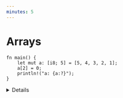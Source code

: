 ```yaml
---
minutes: 5
---
```


# Arrays

<!-- mdbook-xgettext: skip -->

```rust,editable
fn main() {
    let mut a: [i8; 5] = [5, 4, 3, 2, 1];
    a[2] = 0;
    println!("a: {a:?}");
}
```

<details>

- Arrays can also be initialized using the shorthand syntax, e.g. `[0; 1024]`.
  This can be useful when you want to initialize all elements to the same value,
  or if you have a large array that would be hard to initialize manually.

- A value of the array type `[T; N]` holds `N` (a compile-time constant)
  elements of the same type `T`. Note that the length of the array is _part of
  its type_, which means that `[u8; 3]` and `[u8; 4]` are considered two
  different types. Slices, which have a size determined at runtime, are covered
  later.

- Try accessing an out-of-bounds array element. Array accesses are checked at
  compile time. Rust can usually optimize these checks away, and they can be avoided
  using unsafe Rust.

- We can use literals to assign values to arrays.

- The `println!` macro asks for the debug implementation with the `?` format
  parameter: `{}` gives the default output, `{:?}` gives the debug output. Types
  such as integers and strings implement the default output, but arrays only
  implement the debug output. This means that we must use debug output here.

- Adding `#`, eg `{a:#?}`, invokes a "pretty printing" format, which can be
  easier to read.

</details>

